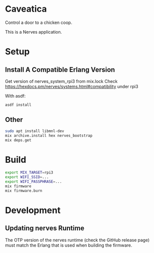 # Caveatica

Control a door to a chicken coop.

This is a Nerves application.

# Setup

## Install A Compatible Erlang Version

Get version of nerves_system_rpi3 from mix.lock
Check https://hexdocs.pm/nerves/systems.html#compatibility under rpi3

With asdf:

```
asdf install
```

## Other

```sh
sudo apt install libmnl-dev
mix archive.install hex nerves_bootstrap
mix deps.get
```

# Build

```sh
export MIX_TARGET=rpi3
export WIFI_SSID=...
export WIFI_PASSPHRASE=...
mix firmware
mix firmware.burn
```

# Development

## Updating nerves Runtime

The OTP version of the nerves runtime (check the GitHub release page)
must match the Erlang that is used when building the firmware.
